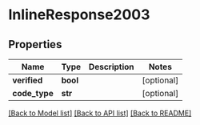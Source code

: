 # InlineResponse2003

## Properties
Name | Type | Description | Notes
------------ | ------------- | ------------- | -------------
**verified** | **bool** |  | [optional] 
**code_type** | **str** |  | [optional] 

[[Back to Model list]](../README.md#documentation-for-models) [[Back to API list]](../README.md#documentation-for-api-endpoints) [[Back to README]](../README.md)

